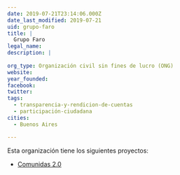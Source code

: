 ```yaml
---
date: 2019-07-21T23:14:06.000Z
date_last_modified: 2019-07-21
uid: grupo-faro
title: |
  Grupo Faro
legal_name: 
description: |
  
org_type: Organización civil sin fines de lucro (ONG)
website: 
year_founded: 
facebook: 
twitter: 
tags:
  - transparencia-y-rendicion-de-cuentas
  - participación-ciudadana
cities: 
  - Buenos Aires

---
```


Esta organización tiene los siguientes proyectos:

- [Comunidas 2.0](/proyectos/comunidas-2-0)
